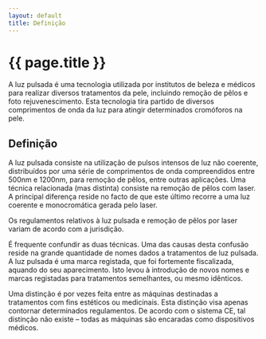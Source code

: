 ```yaml
---
layout: default
title: Definição
---
```


# {{ page.title }}

A luz pulsada é uma tecnologia utilizada por institutos de beleza e médicos para realizar diversos tratamentos da pele, incluindo remoção de pêlos e foto rejuvenescimento. Esta tecnologia tira partido de diversos comprimentos de onda da luz para atingir determinados cromóforos na pele.

## Definição

A luz pulsada consiste na utilização de pulsos intensos de luz não coerente, distribuídos por uma série de comprimentos de onda compreendidos entre 500nm e 1200nm, para remoção de pêlos, entre outras aplicações. Uma técnica relacionada (mas distinta) consiste na remoção de pêlos com laser. A principal diferença reside no facto de que este último recorre a uma luz coerente e monocromática gerada pelo laser.

Os regulamentos relativos à luz pulsada e remoção de pêlos por laser variam de acordo com a jurisdição.

É frequente confundir as duas técnicas. Uma das causas desta confusão reside na grande quantidade de nomes dados a tratamentos de luz pulsada. A luz pulsada é uma marca registada, que foi fortemente fiscalizada, aquando do seu aparecimento. Isto levou à introdução de novos nomes e marcas registadas para tratamentos semelhantes, ou mesmo idênticos.

Uma distinção é por vezes feita entre as máquinas destinadas a tratamentos com fins estéticos ou medicinais. Esta distinção visa apenas contornar determinados regulamentos. De acordo com o sistema CE, tal distinção não existe – todas as máquinas são encaradas como dispositivos médicos.